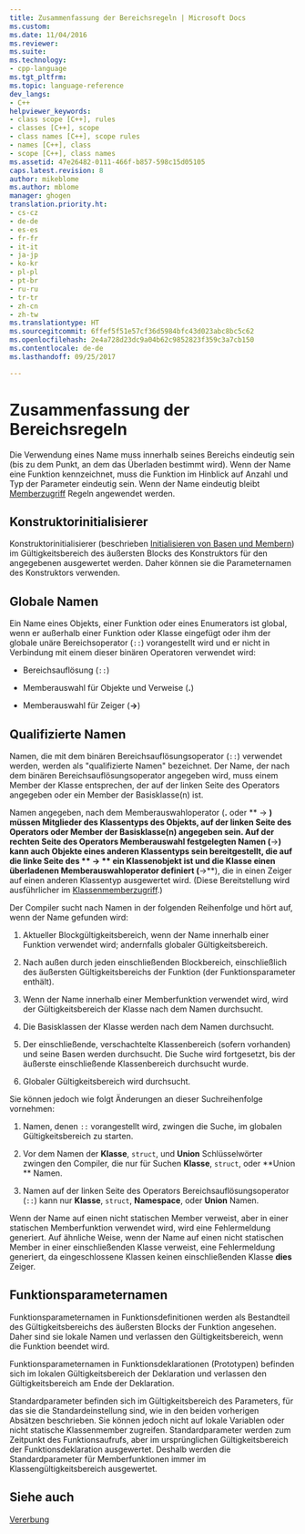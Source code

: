 ```yaml
---
title: Zusammenfassung der Bereichsregeln | Microsoft Docs
ms.custom: 
ms.date: 11/04/2016
ms.reviewer: 
ms.suite: 
ms.technology:
- cpp-language
ms.tgt_pltfrm: 
ms.topic: language-reference
dev_langs:
- C++
helpviewer_keywords:
- class scope [C++], rules
- classes [C++], scope
- class names [C++], scope rules
- names [C++], class
- scope [C++], class names
ms.assetid: 47e26482-0111-466f-b857-598c15d05105
caps.latest.revision: 8
author: mikeblome
ms.author: mblome
manager: ghogen
translation.priority.ht:
- cs-cz
- de-de
- es-es
- fr-fr
- it-it
- ja-jp
- ko-kr
- pl-pl
- pt-br
- ru-ru
- tr-tr
- zh-cn
- zh-tw
ms.translationtype: HT
ms.sourcegitcommit: 6ffef5f51e57cf36d5984bfc43d023abc8bc5c62
ms.openlocfilehash: 2e4a728d23dc9a04b62c9852823f359c3a7cb150
ms.contentlocale: de-de
ms.lasthandoff: 09/25/2017

---
```

# <a name="summary-of-scope-rules"></a>Zusammenfassung der Bereichsregeln
Die Verwendung eines Name muss innerhalb seines Bereichs eindeutig sein (bis zu dem Punkt, an dem das Überladen bestimmt wird). Wenn der Name eine Funktion kennzeichnet, muss die Funktion im Hinblick auf Anzahl und Typ der Parameter eindeutig sein. Wenn der Name eindeutig bleibt [Memberzugriff](../cpp/member-access-control-cpp.md) Regeln angewendet werden.  
  
## <a name="constructor-initializers"></a>Konstruktorinitialisierer  
 Konstruktorinitialisierer (beschrieben [Initialisieren von Basen und Membern](http://msdn.microsoft.com/en-us/2f71377e-2b6b-49da-9a26-18e9b40226a1)) im Gültigkeitsbereich des äußersten Blocks des Konstruktors für den angegebenen ausgewertet werden. Daher können sie die Parameternamen des Konstruktors verwenden.  
  
## <a name="global-names"></a>Globale Namen  
 Ein Name eines Objekts, einer Funktion oder eines Enumerators ist global, wenn er außerhalb einer Funktion oder Klasse eingefügt oder ihm der globale unäre Bereichsoperator (`::`) vorangestellt wird und er nicht in Verbindung mit einem dieser binären Operatoren verwendet wird:  
  
-   Bereichsauflösung (`::`)  
  
-   Memberauswahl für Objekte und Verweise (**.**)  
  
-   Memberauswahl für Zeiger (**->**)  
  
## <a name="qualified-names"></a>Qualifizierte Namen  
 Namen, die mit dem binären Bereichsauflösungsoperator (`::`) verwendet werden, werden als "qualifizierte Namen" bezeichnet. Der Name, der nach dem binären Bereichsauflösungsoperator angegeben wird, muss einem Member der Klasse entsprechen, der auf der linken Seite des Operators angegeben oder ein Member der Basisklasse(n) ist.  
  
 Namen angegeben, nach dem Memberauswahloperator (**.** oder ** -> **) müssen Mitglieder des Klassentyps des Objekts, auf der linken Seite des Operators oder Member der Basisklasse(n) angegeben sein. Auf der rechten Seite des Operators Memberauswahl festgelegten Namen (**->**) kann auch Objekte eines anderen Klassentyps sein bereitgestellt, die auf die linke Seite des ** -> ** ein Klassenobjekt ist und die Klasse einen überladenen Memberauswahloperator definiert (**->**), die in einen Zeiger auf einen anderen Klassentyp ausgewertet wird. (Diese Bereitstellung wird ausführlicher im [Klassenmemberzugriff](../cpp/member-access.md).)  
  
 Der Compiler sucht nach Namen in der folgenden Reihenfolge und hört auf, wenn der Name gefunden wird:  
  
1.  Aktueller Blockgültigkeitsbereich, wenn der Name innerhalb einer Funktion verwendet wird; andernfalls globaler Gültigkeitsbereich.  
  
2.  Nach außen durch jeden einschließenden Blockbereich, einschließlich des äußersten Gültigkeitsbereichs der Funktion (der Funktionsparameter enthält).  
  
3.  Wenn der Name innerhalb einer Memberfunktion verwendet wird, wird der Gültigkeitsbereich der Klasse nach dem Namen durchsucht.  
  
4.  Die Basisklassen der Klasse werden nach dem Namen durchsucht.  
  
5.  Der einschließende, verschachtelte Klassenbereich (sofern vorhanden) und seine Basen werden durchsucht. Die Suche wird fortgesetzt, bis der äußerste einschließende Klassenbereich durchsucht wurde.  
  
6.  Globaler Gültigkeitsbereich wird durchsucht.  
  
 Sie können jedoch wie folgt Änderungen an dieser Suchreihenfolge vornehmen:  
  
1.  Namen, denen `::` vorangestellt wird, zwingen die Suche, im globalen Gültigkeitsbereich zu starten.  
  
2.  Vor dem Namen der **Klasse**, `struct`, und **Union** Schlüsselwörter zwingen den Compiler, die nur für Suchen **Klasse**, `struct`, oder **Union ** Namen.  
  
3.  Namen auf der linken Seite des Operators Bereichsauflösungsoperator (`::`) kann nur **Klasse**, `struct`, **Namespace**, oder **Union** Namen.  
  
 Wenn der Name auf einen nicht statischen Member verweist, aber in einer statischen Memberfunktion verwendet wird, wird eine Fehlermeldung generiert. Auf ähnliche Weise, wenn der Name auf einen nicht statischen Member in einer einschließenden Klasse verweist, eine Fehlermeldung generiert, da eingeschlossene Klassen keinen einschließenden Klasse **dies** Zeiger.  
  
## <a name="function-parameter-names"></a>Funktionsparameternamen  
 Funktionsparameternamen in Funktionsdefinitionen werden als Bestandteil des Gültigkeitsbereichs des äußersten Blocks der Funktion angesehen. Daher sind sie lokale Namen und verlassen den Gültigkeitsbereich, wenn die Funktion beendet wird.  
  
 Funktionsparameternamen in Funktionsdeklarationen (Prototypen) befinden sich im lokalen Gültigkeitsbereich der Deklaration und verlassen den Gültigkeitsbereich am Ende der Deklaration.  
  
 Standardparameter befinden sich im Gültigkeitsbereich des Parameters, für das sie die Standardeinstellung sind, wie in den beiden vorherigen Absätzen beschrieben. Sie können jedoch nicht auf lokale Variablen oder nicht statische Klassenmember zugreifen. Standardparameter werden zum Zeitpunkt des Funktionsaufrufs, aber im ursprünglichen Gültigkeitsbereich der Funktionsdeklaration ausgewertet. Deshalb werden die Standardparameter für Memberfunktionen immer im Klassengültigkeitsbereich ausgewertet.  
  
## <a name="see-also"></a>Siehe auch  
 [Vererbung](../cpp/inheritance-cpp.md)
